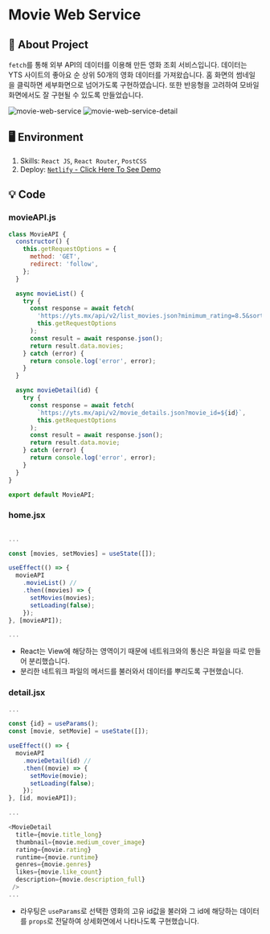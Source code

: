 # Movie Web Service

## 📝 About Project

`fetch`를 통해 외부 API의 데이터를 이용해 만든 영화 조회 서비스입니다. 데이터는 YTS 사이트의 좋아요 순 상위 50개의 영화 데이터를 가져왔습니다. 홈 화면의 썸네일을 클릭하면 세부화면으로 넘어가도록 구현하였습니다. 또한 반응형을 고려하여 모바일 화면에서도 잘 구현될 수 있도록 만들었습니다.

![movie-web-service](https://user-images.githubusercontent.com/87454393/185085963-3689dc9f-5259-4d51-b4a5-eef5d02b325e.png)
![movie-web-service-detail](https://user-images.githubusercontent.com/87454393/185085989-449c91b5-bfff-4ce9-99de-4ee2d31c8221.png)

## 🖥 Environment

1. Skills: `React JS`, `React Router`, `PostCSS`
2. Deploy: [`Netlify` - Click Here To See Demo](movie-web-service.netlify.app)

## 💡 Code

### movieAPI.js

```javascript
class MovieAPI {
  constructor() {
    this.getRequestOptions = {
      method: 'GET',
      redirect: 'follow',
    };
  }

  async movieList() {
    try {
      const response = await fetch(
        'https://yts.mx/api/v2/list_movies.json?minimum_rating=8.5&sort_by=like_count&limit=50',
        this.getRequestOptions
      );
      const result = await response.json();
      return result.data.movies;
    } catch (error) {
      return console.log('error', error);
    }
  }

  async movieDetail(id) {
    try {
      const response = await fetch(
        `https://yts.mx/api/v2/movie_details.json?movie_id=${id}`,
        this.getRequestOptions
      );
      const result = await response.json();
      return result.data.movie;
    } catch (error) {
      return console.log('error', error);
    }
  }
}

export default MovieAPI;
```

### home.jsx

```javascript

...

const [movies, setMovies] = useState([]);

useEffect(() => {
  movieAPI
    .movieList() //
    .then((movies) => {
      setMovies(movies);
      setLoading(false);
    });
}, [movieAPI]);

...

```

- React는 View에 해당하는 영역이기 때문에 네트워크와의 통신은 파일을 따로 만들어 분리했습니다.
- 분리한 네트워크 파일의 메서드를 불러와서 데이터를 뿌리도록 구현했습니다.

### detail.jsx

```javascript
...

const {id} = useParams();
const [movie, setMovie] = useState([]);

useEffect(() => {
  movieAPI
    .movieDetail(id) //
    .then((movie) => {
      setMovie(movie);
      setLoading(false);
    });
}, [id, movieAPI]);

...

<MovieDetail
  title={movie.title_long}
  thumbnail={movie.medium_cover_image}
  rating={movie.rating}
  runtime={movie.runtime}
  genres={movie.genres}
  likes={movie.like_count}
  description={movie.description_full}
 />
...
```

- 라우팅은 `useParams`로 선택한 영화의 고유 id값을 불러와 그 id에 해당하는 데이터를 `props`로 전달하여 상세화면에서 나타나도록 구현했습니다.
